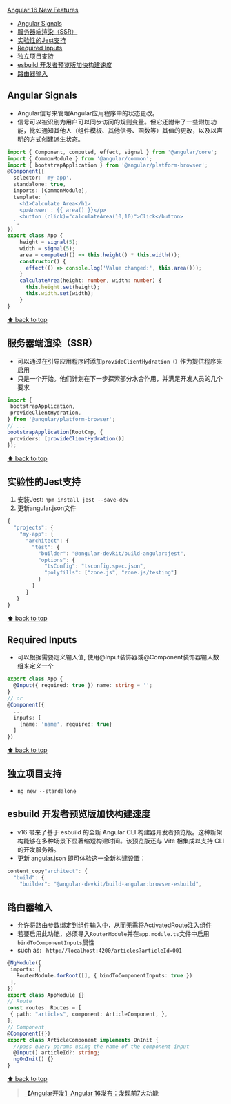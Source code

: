 [Angular 16 New Features](#top)

- [Angular Signals](#angular-signals)
- [服务器端渲染（SSR）](#服务器端渲染ssr)
- [实验性的Jest支持](#实验性的jest支持)
- [Required Inputs](#required-inputs)
- [独立项目支持](#独立项目支持)
- [esbuild 开发者预览版加快构建速度](#esbuild-开发者预览版加快构建速度)
- [路由器输入](#路由器输入)

## Angular Signals

- Angular信号来管理Angular应用程序中的状态更改。
- 信号可以被识别为用户可以同步访问的规则变量。但它还附带了一些附加功能，比如通知其他人（组件模板、其他信号、函数等）其值的更改，以及以声明的方式创建派生状态。

```ts
import { Component, computed, effect, signal } from '@angular/core';
import { CommonModule } from '@angular/common';
import { bootstrapApplication } from '@angular/platform-browser';
@Component({
  selector: 'my-app',
  standalone: true,
  imports: [CommonModule],
  template: `
    <h1>Calculate Area</h1>
    <p>Answer : {{ area() }}</p>
    <button (click)="calculateArea(10,10)">Click</button>
  `,
})
export class App {
    height = signal(5);
    width = signal(5);
    area = computed(() => this.height() * this.width());
    constructor() {
      effect(() => console.log('Value changed:', this.area()));
    }
    calculateArea(height: number, width: number) {
      this.height.set(height);
      this.width.set(width);
    }
}
```

 [⬆ back to top](#top)

## 服务器端渲染（SSR）

- 可以通过在引导应用程序时添加`provideClientHydration（）`作为提供程序来启用
- 只是一个开始。他们计划在下一步探索部分水合作用，并满足开发人员的几个要求

```ts
import {
 bootstrapApplication,
 provideClientHydration,
} from '@angular/platform-browser';
// ...
bootstrapApplication(RootCmp, {
 providers: [provideClientHydration()]
});
```

[⬆ back to top](#top)

## 实验性的Jest支持

1. 安装Jest: `npm install jest --save-dev`
2. 更新angular.json文件

```ts
{
  "projects": {
    "my-app": {
      "architect": {
        "test": {
          "builder": "@angular-devkit/build-angular:jest",
          "options": {
            "tsConfig": "tsconfig.spec.json",
            "polyfills": ["zone.js", "zone.js/testing"]
          }
        }
      }
   }
}
```

[⬆ back to top](#top)

## Required Inputs

- 可以根据需要定义输入值, 使用@Input装饰器或@Component装饰器输入数组来定义一个

```ts
export class App {
  @Input({ required: true }) name: string = '';
}
// or
@Component({
  ...
  inputs: [
    {name: 'name', required: true}
  ]
})
```

[⬆ back to top](#top)

## 独立项目支持

- `ng new --standalone`

## esbuild 开发者预览版加快构建速度

- v16 带来了基于 esbuild 的全新 Angular CLI 构建器开发者预览版。这种新架构能够在多种场景下显著缩短构建时间。该预览版还与 Vite 相集成以支持 CLI 的开发服务器。
- 更新 angular.json 即可体验这一全新构建设置：

```ts
content_copy"architect": {
  "build": {
    "builder": "@angular-devkit/build-angular:browser-esbuild",
```

## 路由器输入

- 允许将路由参数绑定到组件输入中，从而无需将ActivatedRoute注入组件
- 若要启用此功能，必须导入`RouterModule`并在`app.module.ts`文件中启用`bindToComponentInputs`属性
- such as: ` http://localhost:4200/articles?articleId=001`

```ts
@NgModule({
 imports: [
   RouterModule.forRoot([], { bindToComponentInputs: true })
 ],
})
export class AppModule {}
// Route
const routes: Routes = [
 { path: "articles", component: ArticleComponent, },
];
// Component
@Component({})
export class ArticleComponent implements OnInit {
  //pass query params using the name of the component input
  @Input() articleId?: string; 
  ngOnInit() {}
}
```

[⬆ back to top](#top)

> [【Angular开发】Angular 16发布：发现前7大功能](https://blog.51cto.com/jiagoushipro/8885065)
